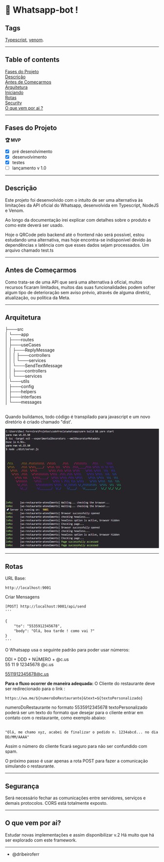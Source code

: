 # 🤖 Whatsapp-bot !



## Tags

[Typescript](https://www.typescriptlang.org/), [venom](https://github.com/orkestral/venom). 

---

## Table of contents 

[Fases do Projeto](#fases-do-projeto) <br>
[Descrição](#descrição) <br>
[Antes de Começarmos](#antes-de-começarmos) <br>
[Arquitetura](#arquitetura) <br>
[Iniciando](#iniciando) <br>
[Rotas](#routes) <br>
[Security](#security) <br>
[O que vem por ai ?](#O-que-vem-por-ai?) <br>

---

## Fases do Projeto

**🏆 MVP**

- [x] pré desenolvimento
- [x] desenvolvimento
- [x] testes
- [ ] lançamento v 1.0

---

## Descrição

Este projeto foi desenvolvido com o intuito de ser uma alternativa às limitações da API oficial do Whatsapp, desenvolvida em Typescript, NodeJS e Venom.

Ao longo da documentação irei explicar com detalhes sobre o produto e como este deverá ser usado.

Hoje o QRCode pelo backend até o frontend não será possível, estou estudando uma alternativa, mas hoje encontra-se indisponível devido às dependências x latência com que esses dados sejam processados. Um arquivo chamado test.ts 


---

## Antes de Começarmos

Como trata-se de uma API que será uma alternativa à oficial, muitos recursos ficaram limitados, muitos das suas funcionalidades podem sofrer algum tipo de deterioração sem aviso prévio, através de alguma diretriz, atualização, ou política da Meta.

---

## Arquitetura


├───src<br>
│   └───app<br>
│       ├───routes<br>
│       ├───useCases<br>
│       │   ├───ReplyMessage<br>
│       │   │   ├───controllers<br>
│       │   │   └───services<br>
│       │   └───SendTextMessage<br>
│       │       ├───controllers<br>
│       │       └───services<br>
│       └───utils<br>
│           ├───config<br>
│           ├───helpers<br>
│           ├───interfaces<br>
│           └───messages<br>
<br>

Quando buildamos, todo código é transpilado para javascript e um novo diretório é criado chamado "dist'.

![img-depois-de-buildar](./assets/after-build.png)



---


## Rotas

URL Base: <br>
```
http://localhost:9001
``` 
Criar Mensagens

```
[POST] http://localhost:9001/api/send
''' 
 
{
	"to": "5535912345678",
	"body": "Olá, boa tarde ! como vai ?"
}
'''
```

O Whatsapp usa o seguinte padrão para poder usar números: 

DDI + DDD + NÚMERO + @c.us <br>
55     11   9 12345678 @c.us

5511912345678@c.us

**Para o fluxo ocorrer de maneira adequada:**
O Cliente do restaurante deve ser redirecionado para o link :


````
https://wa.me/${numeroDoRestaurante}&text=${textoPersonalizado}

````

numeroDoRestaurante no formato 5535912345678
textoPersonalizado poderá ser um texto do formato que desejar para o cliente entrar em contato com o restaurante, como exemplo abaixo:

```

"Olá, me chamo xyz, acabei de finalizar o pedido n. 1234abcd... no dia DD/MM/AAAA"

```

Assim o número do cliente ficará seguro para não ser confundido com spam. 

O próximo passo é usar apenas a rota POST para fazer a comunicação simulando o restaurante.


---


## Segurança

 Será necessário fechar as comunicações entre servidores, serviços e demais protocolos. CORS está totalmente exposto.

---

## O que vem por ai?

Estudar novas implementações e assim disponibilizar v.2
Há muito que há ser explorado com este framework.

---

- @dribeiroferr